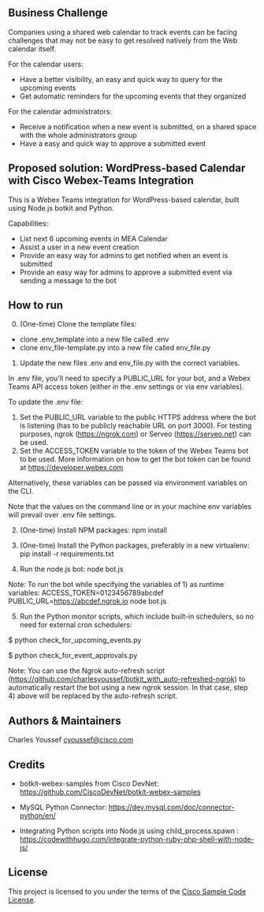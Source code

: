 ## Business Challenge
Companies using a shared web calendar to track events can be facing challenges that may not be easy to get resolved natively from the Web calendar itself. 

For the calendar users:  
- Have a better visibility, an easy and quick way to query for the upcoming events
- Get automatic reminders for the upcoming events that they organized

For the calendar administrators:
- Receive a notification when a new event is submitted, on a shared space with the whole administrators group
- Have a easy and quick way to approve a submitted event


## Proposed solution: WordPress-based Calendar with Cisco Webex-Teams Integration

This is a Webex Teams integration for WordPress-based calendar, built using Node.js botkit and Python.  

Capabilities:
- List next 6 upcoming events in MEA Calendar
- Assist a user in a new event creation
- Provide an easy way for admins to get notified when an event is submitted
- Provide an easy way for admins to approve a submitted event via sending a message to the bot

## How to run

0) (One-time) Clone the template files:
- clone .env_template into a new file called .env
- clone env_file-template.py into a new file called env_file.py

1) Update the new files .env and env_file.py with the correct variables.

In .env file, you'll need to specify a PUBLIC_URL for your bot, and a Webex Teams API access token (either in the .env settings or via env variables).  

To update the .env file:
1. Set the PUBLIC_URL variable to the public HTTPS address where the bot is listening (has to be publicly reachable URL on port 3000).  For testing purposes, ngrok (https://ngrok.com) or Serveo (https://serveo.net) can be used.
2. Set the ACCESS_TOKEN variable to the token of the Webex Teams bot to be used. More information on how to get the bot token can be found at https://developer.webex.com

Alternatively, these variables can be passed via environment variables on the CLI.

Note that the values on the command line or in your machine env variables will prevail over .env file settings.

2) (One-time) Install NPM packages:
npm install

3) (One-time) Install the Python packages, preferably in a new virtualenv:
pip install -r requirements.txt

4) Run the node.js bot:
node bot.js

Note: To run the bot while specifying the variables of 1) as runtime variables:
ACCESS_TOKEN=0123456789abcdef PUBLIC_URL=https://abcdef.ngrok.io node bot.js

5) Run the Python monitor scripts, which include built-in schedulers, so no need for external cron schedulers:

$ python check_for_upcoming_events.py

$ python check_for_event_approvals.py

Note:
You can use the Ngrok auto-refresh script (https://github.com/charlesyoussef/botkit_with_auto-refreshed-ngrok) to automatically restart the bot using a new ngrok session. In that case, step 4) above will be replaced by the auto-refresh script.

## Authors & Maintainers

Charles Youssef <cyoussef@cisco.com>

## Credits

- botkit-webex-samples from Cisco DevNet: https://github.com/CiscoDevNet/botkit-webex-samples

- MySQL Python Connector: https://dev.mysql.com/doc/connector-python/en/

- Integrating Python scripts into Node.js using child_process.spawn : https://codewithhugo.com/integrate-python-ruby-php-shell-with-node-js/


## License

This project is licensed to you under the terms of the [Cisco Sample Code License](./LICENSE).
